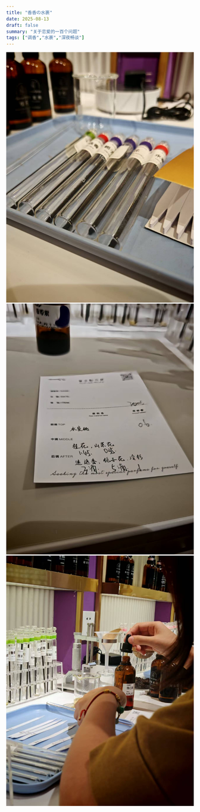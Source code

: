 ```yaml
---
title: "香香の水裹"
date: 2025-08-13
draft: false
summary: "关于恋爱的一百个问题"
tags: ["调香","水裹","深夜畅谈"]
---
```


![](./1.jpg)
![](./2.jpg)
![](./3.jpg)




